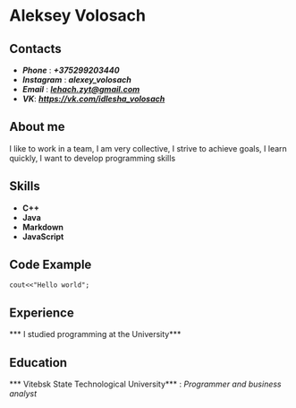 # Aleksey Volosach

## Contacts
* ***Phone*** : ***+375299203440***
* ***Instagram*** : ***alexey_volosach***
* ***Email*** : ***lehach.zyt@gmail.com***
* ***VK***: ***https://vk.com/idlesha_volosach***

## About me
I like to work in a team, I am very collective, I strive to achieve goals, I learn quickly, I want to develop programming skills

## Skills
* **C++**
* **Java**
* **Markdown**
* **JavaScript**

## Code Example
```
cout<<"Hello world";
```

## Experience
*** I studied programming at the University***

## Education
*** Vitebsk State Technological University*** : *Programmer and business analyst*
